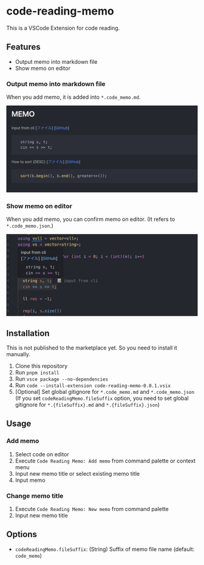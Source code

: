 # code-reading-memo

This is a VSCode Extension for code reading.

## Features

- Output memo into markdown file
- Show memo on editor

### Output memo into markdown file

When you add memo, it is added into `*.code_memo.md`.

![DEMO for ](./demo2.png)

### Show memo on editor

When you add memo, you can confirm memo on editor.
(It refers to `*.code_memo.json`.)

![DEMO](./demo1.png)

## Installation

This is not published to the marketplace yet.
So you need to install it manually.

1. Clone this repository
2. Run `pnpm install`
3. Run `vsce package --no-dependencies`
4. Run `code --install-extension code-reading-memo-0.0.1.vsix`
5. [Optional] Set global gitignore for `*.code_memo.md` and `*.code_memo.json` (If you set `codeReadingMemo.fileSuffix` option, you need to set global gitignore for `*.{fileSuffix}.md` and `*.{fileSuffix}.json`)

## Usage

### Add memo

1. Select code on editor
2. Execute `Code Reading Memo: Add memo` from command palette or context menu
3. Input new memo title or select existing memo title
4. Input memo

### Change memo title

1. Execute `Code Reading Memo: New memo` from command palette
2. Input new memo title

## Options

- `codeReadingMemo.fileSuffix`: (String) Suffix of memo file name (default: `code_memo`)
